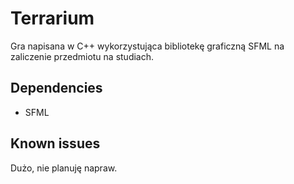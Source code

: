# Terrarium
Gra napisana w C++ wykorzystująca bibliotekę graficzną SFML na zaliczenie przedmiotu na studiach.

## Dependencies
* SFML

## Known issues
Dużo, nie planuję napraw.
